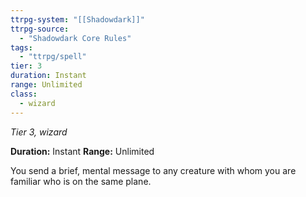 ```yaml
---
ttrpg-system: "[[Shadowdark]]"
ttrpg-source: 
  - "Shadowdark Core Rules"
tags:
  - "ttrpg/spell"
tier: 3
duration: Instant
range: Unlimited
class:
  - wizard
---
```

*Tier 3, wizard*

**Duration:** Instant
**Range:** Unlimited

You send a brief, mental message to any creature with whom you are familiar who is on the same plane.
